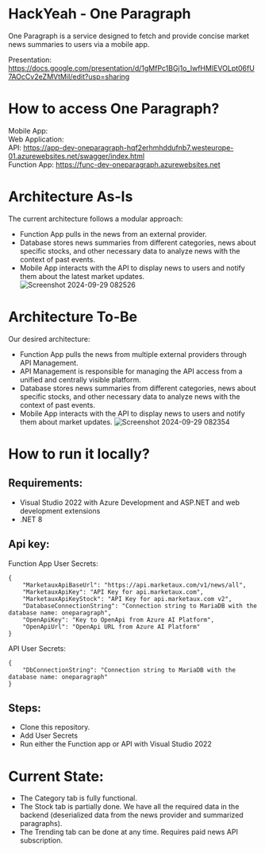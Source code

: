 # HackYeah - One Paragraph
One Paragraph is a service designed to fetch and provide concise market news summaries to users via a mobile app.

Presentation: https://docs.google.com/presentation/d/1gMfPc1BGj1o_IwfHMIEVOLpt06fU7AOcCv2eZMVtMiI/edit?usp=sharing

# How to access One Paragraph?
Mobile App: <br />
Web Application: <br />
API: https://app-dev-oneparagraph-hqf2erhmhddufnb7.westeurope-01.azurewebsites.net/swagger/index.html <br />
Function App: https://func-dev-oneparagraph.azurewebsites.net <br />

# Architecture As-Is
The current architecture follows a modular approach:
- Function App pulls in the news from an external provider.
- Database stores news summaries from different categories, news about specific stocks, and other necessary data to analyze news with the context of past events.
- Mobile App interacts with the API to display news to users and notify them about the latest market updates.
![Screenshot 2024-09-29 082526](https://github.com/user-attachments/assets/8c125dab-ac83-4c4d-9a6c-ffb363b04926)

# Architecture To-Be
Our desired architecture:
- Function App pulls the news from multiple external providers through API Management.
- API Management is responsible for managing the API access from a unified and centrally visible platform.
- Database stores news summaries from different categories, news about specific stocks, and other necessary data to analyze news with the context of past events.
- Mobile App interacts with the API to display news to users and notify them about market updates.
![Screenshot 2024-09-29 082354](https://github.com/user-attachments/assets/90881933-6c53-417b-b5ee-2e19f405721b)

# How to run it locally?
## Requirements:
- Visual Studio 2022 with Azure Development and ASP.NET and web development extensions
- .NET 8

## Api key:
Function App User Secrets: <br />
````
{
	"MarketauxApiBaseUrl": "https://api.marketaux.com/v1/news/all",
	"MarketauxApiKey": "API Key for api.marketaux.com",
	"MarketauxApiKeyStock": "API Key for api.marketaux.com v2",
	"DatabaseConnectionString": "Connection string to MariaDB with the database name: oneparagraph",
	"OpenApiKey": "Key to OpenApi from Azure AI Platform",
	"OpenApiUrl": "OpenApi URL from Azure AI Platform"
}
````
API User Secrets: <br />
````
{
	"DbConnectionString": "Connection string to MariaDB with the database name: oneparagraph"
}
````

## Steps:
- Clone this repository.
- Add User Secrets
- Run either the Function app or API with Visual Studio 2022

# Current State:
- The Category tab is fully functional.
- The Stock tab is partially done. We have all the required data in the backend (deserialized data from the news provider and summarized paragraphs).
- The Trending tab can be done at any time. Requires paid news API subscription.
